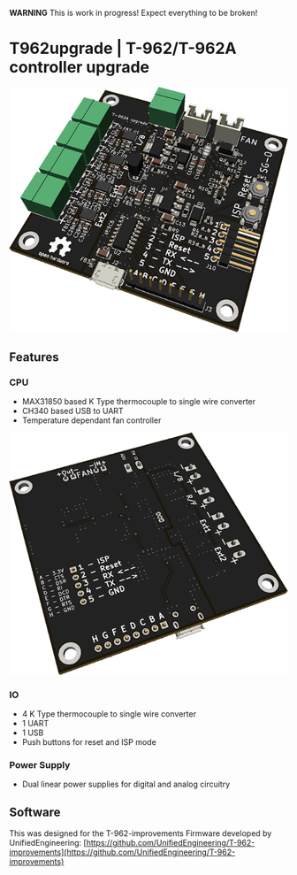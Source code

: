 **WARNING** This is work in progress! Expect everything to be broken!

# T962upgrade | T-962/T-962A controller upgrade #

![](https://raw.githubusercontent.com/SG-O/T962upgrade/master/img/T962upgrade_front.png)

## Features ##
### CPU ###
- MAX31850 based K Type thermocouple to single wire converter
- CH340 based USB to UART
- Temperature dependant fan controller

![](https://raw.githubusercontent.com/SG-O/T962upgrade/master/img/T962upgrade_back.png)

### IO ###
- 4 K Type thermocouple to single wire converter
- 1 UART
- 1 USB
- Push buttons for reset and ISP mode

### Power Supply ###
- Dual linear power supplies for digital and analog circuitry

## Software ##
This was designed for the T-962-improvements Firmware developed by UnifiedEngineering: [https://github.com/UnifiedEngineering/T-962-improvements](https://github.com/UnifiedEngineering/T-962-improvements)